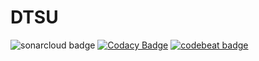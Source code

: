 # DTSU
![sonarcloud badge](https://sonarcloud.io/api/project_badges/quality_gate?project=dtsu)
[![Codacy Badge](https://api.codacy.com/project/badge/Grade/2baf4a576bd1433f8e7ba845990fd9c4)](https://www.codacy.com/app/danner26/DTSU?utm_source=github.com&amp;utm_medium=referral&amp;utm_content=danner26/DTSU&amp;utm_campaign=Badge_Grade)
[![codebeat badge](https://codebeat.co/badges/07508054-55cb-4be1-a4da-2e634363cb57)](https://codebeat.co/projects/github-com-danner26-dtsu-development)
